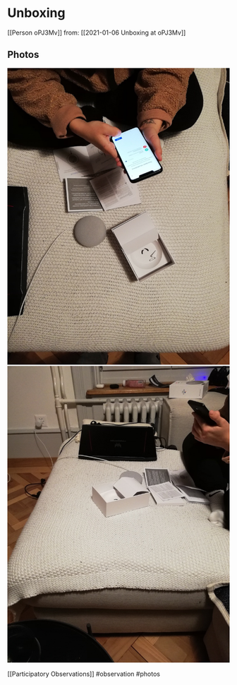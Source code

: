 #  Unboxing

[[Person oPJ3Mv]]
from: [[2021-01-06 Unboxing at oPJ3Mv]]

## Photos
![IMG_20210106_175029.jpg](/assets/images/IMG_20210106_175029.jpg)
![IMG_20210106_175037.jpg](/assets/images/IMG_20210106_175037.jpg)

[[Participatory Observations]] #observation #photos 
